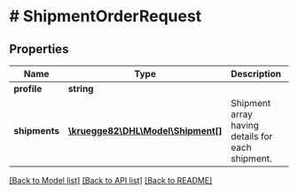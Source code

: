 # # ShipmentOrderRequest

## Properties

Name | Type | Description | Notes
------------ | ------------- | ------------- | -------------
**profile** | **string** |  |
**shipments** | [**\kruegge82\DHL\Model\Shipment[]**](Shipment.md) | Shipment array having details for each shipment. |

[[Back to Model list]](../../README.md#models) [[Back to API list]](../../README.md#endpoints) [[Back to README]](../../README.md)

